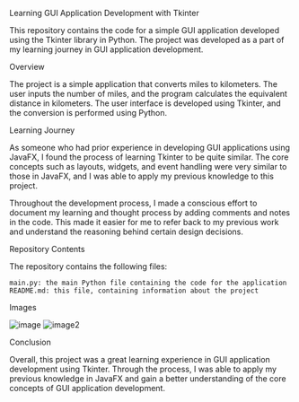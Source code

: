 Learning GUI Application Development with Tkinter

This repository contains the code for a simple GUI application developed using the Tkinter library in 
Python. The project was developed as a part of my learning journey in GUI application development.

Overview

The project is a simple application that converts miles to kilometers. The user inputs the number 
of miles, and the program calculates the equivalent distance in kilometers. The user interface is 
developed using Tkinter, and the conversion is performed using Python.

Learning Journey

As someone who had prior experience in developing GUI applications using JavaFX, I found the process 
of learning Tkinter to be quite similar. The core concepts such as layouts, widgets, and event 
handling were very similar to those in JavaFX, and I was able to apply my previous knowledge to 
this project.

Throughout the development process, I made a conscious effort to document my learning and thought 
process by adding comments and notes in the code. This made it easier for me to refer back to my 
previous work and understand the reasoning behind certain design decisions.

Repository Contents

The repository contains the following files:
    
    main.py: the main Python file containing the code for the application
    README.md: this file, containing information about the project

Images 

![image](https://i.imgur.com/FkzNrK8.png)
![image2](https://i.imgur.com/MKtXmvj.png)

Conclusion

Overall, this project was a great learning experience in GUI application development using Tkinter. 
Through the process, I was able to apply my previous knowledge in JavaFX and gain a better 
understanding of the core concepts of GUI application development. 

